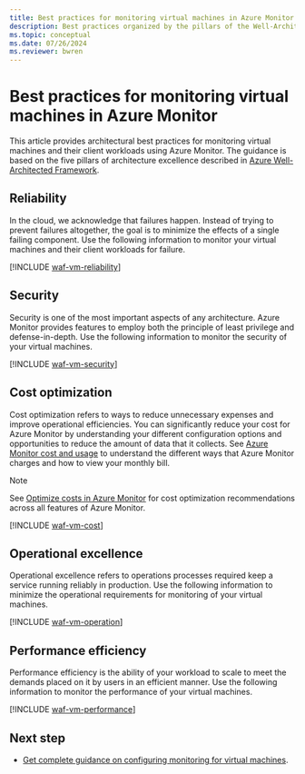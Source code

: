 ```yaml
---
title: Best practices for monitoring virtual machines in Azure Monitor
description: Best practices organized by the pillars of the Well-Architected Framework (WAF) for monitoring virtual machines in Azure Monitor.
ms.topic: conceptual
ms.date: 07/26/2024
ms.reviewer: bwren
---
```


# Best practices for monitoring virtual machines in Azure Monitor

This article provides architectural best practices for monitoring virtual machines and their client workloads using Azure Monitor. The guidance is based on the five pillars of architecture excellence described in [Azure Well-Architected Framework](/azure/architecture/framework/).

## Reliability

In the cloud, we acknowledge that failures happen. Instead of trying to prevent failures altogether, the goal is to minimize the effects of a single failing component. Use the following information to monitor your virtual machines and their client workloads for failure.

[!INCLUDE [waf-vm-reliability](../includes/waf-vm-reliability.md)]

## Security

Security is one of the most important aspects of any architecture. Azure Monitor provides features to employ both the principle of least privilege and defense-in-depth. Use the following information to monitor the security of your virtual machines.

[!INCLUDE [waf-vm-security](../includes/waf-vm-security.md)]

## Cost optimization

Cost optimization refers to ways to reduce unnecessary expenses and improve operational efficiencies. You can significantly reduce your cost for Azure Monitor by understanding your different configuration options and opportunities to reduce the amount of data that it collects. See [Azure Monitor cost and usage](cost-usage.md) to understand the different ways that Azure Monitor charges and how to view your monthly bill.

> [!NOTE]
> See [Optimize costs in Azure Monitor](best-practices-cost.md) for cost optimization recommendations across all features of Azure Monitor.

[!INCLUDE [waf-vm-cost](../includes/waf-vm-cost.md)]

## Operational excellence

Operational excellence refers to operations processes required keep a service running reliably in production. Use the following information to minimize the operational requirements for monitoring of your virtual machines.

[!INCLUDE [waf-vm-operation](../includes/waf-vm-operation.md)]

## Performance efficiency

Performance efficiency is the ability of your workload to scale to meet the demands placed on it by users in an efficient manner. Use the following information to monitor the performance of your virtual machines.

[!INCLUDE [waf-vm-performance](../includes/waf-vm-performance.md)]

## Next step

* [Get complete guidance on configuring monitoring for virtual machines](../vm/monitor-virtual-machine.md).
